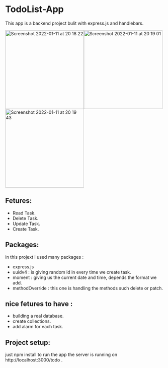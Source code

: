 # TodoList-App
This app is a backend project bulit with express.js and handlebars.


<img width="250" alt="Screenshot 2022-01-11 at 20 18 22" src="https://user-images.githubusercontent.com/85104423/149008895-d9721aaf-506c-4e04-9741-41538ab365bf.png"><img width="250" alt="Screenshot 2022-01-11 at 20 19 01" src="https://user-images.githubusercontent.com/85104423/149008924-2fdc9f17-4543-4eac-b9b8-d0a7cd15f8ff.png"><img width="250" alt="Screenshot 2022-01-11 at 20 19 43" src="https://user-images.githubusercontent.com/85104423/149008940-75ff03aa-c411-4c70-8acd-e2336dc30519.png">


## Fetures:
- Read Task.
- Delete Task.
- Update Task.
- Create Task.
## Packages:
in this projext i used many packages :
- express.js
- uuidv4 : is giving random id in every time we create task.
- moment : giving us the current date and time, depends the format we add.
- methodOverride : this one is handling the methods such delete or patch.
## nice fetures to have :
- building a real database.
- create collections.
- add alarm for each task.

## Project setup:
just npm install to run the app 
the server is running on http://localhost:3000/todo .






